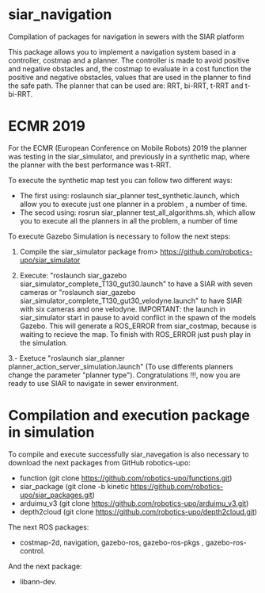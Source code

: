# siar_navigation
Compilation of packages for navigation in sewers with the SIAR platform

This package allows you to implement a navigation system based in a controller, costmap and a planner. The controller is made to avoid positive and negative obstacles and, the costmap to evaluate in a cost function the positive and negative obstacles, values that are used in the planner to find the safe path. The planner that can be used are: RRT, bi-RRT, t-RRT and t-bi-RRT.

# ECMR 2019
For the ECMR (European Conference on Mobile Robots) 2019 the planner was testing in the siar_simulator, and previously in a synthetic map, where the planner with the best performance was t-RRT.

To execute the synthetic map test you can follow two different ways: 
- The first using: roslaunch siar_planner test_synthetic.launch, which allow you to execute just one planner in a problem , a number of time.
- The secod using: rosrun siar_planner test_all_algorithms.sh,  which allow you to execute all the planners in all the problem, a number of time

To execute Gazebo Simulation is necessary to follow the next steps:

1. Compile the siar_simulator package from> https://github.com/robotics-upo/siar_simulator

2. Execute: "roslaunch siar_gazebo siar_simulator_complete_T130_gut30.launch" to have a SIAR with seven cameras or "roslaunch siar_gazebo siar_simulator_complete_T130_gut30_velodyne.launch" to have SIAR with six cameras and one velodyne. 
IMPORTANT: the launch in siar_simulator start in pause to avoid conflict in the spawn of the models Gazebo. This will generate a ROS_ERROR from siar_costmap, because is waiting to recieve the map. To finish with ROS_ERROR just push play in the simulation.

3.- Exetuce "roslaunch siar_planner planner_action_server_simulation.launch" (To use differents planners change the parameter "planner type"). Congratulations !!!, now you are ready to use SIAR to navigate in sewer environment.


# Compilation and execution package in simulation

To compile and execute successfully siar_navegation is also necessary to download the next packages from GitHub robotics-upo:
 
 - function (git clone https://github.com/robotics-upo/functions.git)
 - siar_package (git clone -b kinetic https://github.com/robotics-upo/siar_packages.git)
 - arduimu_v3 (git clone https://github.com/robotics-upo/arduimu_v3.git)
 - depth2cloud (git clone https://github.com/robotics-upo/depth2cloud.git)

The next ROS packages:
  
 - costmap-2d, navigation, gazebo-ros, gazebo-ros-pkgs , gazebo-ros-control.
 

And the next package:

 - libann-dev.
